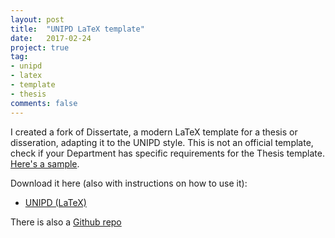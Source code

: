 ```yaml
---
layout: post
title:  "UNIPD LaTeX template"
date:   2017-02-24
project: true
tag:
- unipd
- latex
- template
- thesis
comments: false
---
```


I created a fork of Dissertate, a modern LaTeX template for a thesis or disseration, adapting it to the UNIPD style. This is not an official template, check if your Department has specific requirements for the Thesis template. [Here's a sample](http://tesi.cab.unipd.it/52719/1/tesi_michele_polese.pdf).

Download it here (also with instructions on how to use it):
- [UNIPD (LaTeX)](http://polese.io/assets/Dissertate-UNIPD-LaTeX.zip)

There is also a [Github repo](https://github.com/mychele/unipd-latex-template)
